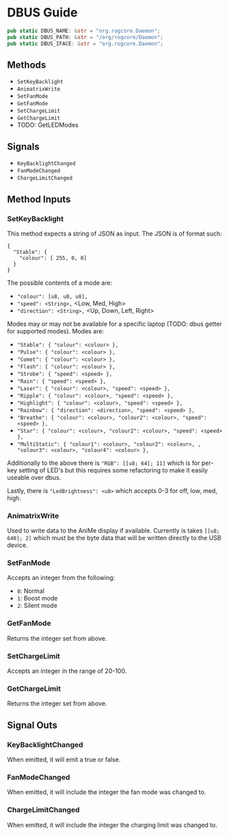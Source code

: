 # DBUS Guide

```rust
pub static DBUS_NAME: &str = "org.rogcore.Daemon";
pub static DBUS_PATH: &str = "/org/rogcore/Daemon";
pub static DBUS_IFACE: &str = "org.rogcore.Daemon";
```

## Methods

- `SetKeyBacklight`
- `AnimatrixWrite`
- `SetFanMode`
- `GetFanMode`
- `SetChargeLimit`
- `GetChargeLimit`
- TODO: GetLEDModes

## Signals

- `KeyBacklightChanged`
- `FanModeChanged`
- `ChargeLimitChanged`

## Method Inputs

### SetKeyBacklight

This method expects a string of JSON as input. The JSON is of format such:

```
{
  "Stable": {
    "colour": [ 255, 0, 0]
  }
}
```

The possible contents of a mode are:

- `"colour": [u8, u8, u8],`
- `"speed": <String>,` <Low, Med, High>
- `"direction": <String>,` <Up, Down, Left, Right>

Modes may or may not be available for a specific laptop (TODO: dbus getter for
supported modes). Modes are:

- `"Stable": { "colour": <colour> },`
- `"Pulse": { "colour": <colour> },`
- `"Comet": { "colour": <colour> },`
- `"Flash": { "colour": <colour> },`
- `"Strobe": { "speed": <speed> },`
- `"Rain": { "speed": <speed> },`
- `"Laser": { "colour": <colour>, "speed": <speed> },`
- `"Ripple": { "colour": <colour>, "speed": <speed> },`
- `"Highlight": { "colour": <colour>, "speed": <speed> },`
- `"Rainbow": { "direction": <direction>, "speed": <speed> },`
- `"Breathe": { "colour": <colour>, "colour2": <colour>, "speed": <speed> },`
- `"Star": { "colour": <colour>, "colour2": <colour>, "speed": <speed> },`
- `"MultiStatic": { "colour1": <colour>, "colour2": <colour>, , "colour3": <colour>, "colour4": <colour> },`

Additionally to the above there is `"RGB": [[u8; 64]; 11]` which is for per-key
setting of LED's but this requires some refactoring to make it easily useable over
dbus.

Lastly, there is `"LedBrightness": <u8>` which accepts 0-3 for off, low, med, high.

### AnimatrixWrite

Used to write data to the AniMe display if available. Currently is takes `[[u8; 640]; 2]`
which must be the byte data that will be written directly to the USB device.

### SetFanMode

Accepts an integer from the following:

- `0`: Normal
- `1`: Boost mode
- `2`: Silent mode

### GetFanMode

Returns the integer set from above.

### SetChargeLimit

Accepts an integer in the range of 20-100.

### GetChargeLimit

Returns the integer set from above.

## Signal Outs

### KeyBacklightChanged

When emitted, it will emit a true or false.

### FanModeChanged

When emitted, it will include the integer the fan mode was changed to.

### ChargeLimitChanged

When emitted, it will include the integer the charging limit was changed to.